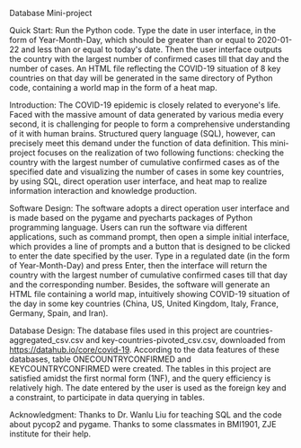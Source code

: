 Database Mini-project

Quick Start: 
Run the Python code.
Type the date in user interface, in the form of Year-Month-Day, which should be greater than or equal to 2020-01-22 and less than or equal to today's date.
Then the user interface outputs the country with the largest number of confirmed cases till that day and the number of cases. An HTML file reflecting the COVID-19 situation of 8 key countries on that day will be generated in the same directory of Python code, containing a world map in the form of a heat map.

Introduction: 
The COVID-19 epidemic is closely related to everyone's life. Faced with the massive amount of data generated by various media every second, it is challenging for people to form a comprehensive understanding of it with human brains. Structured query language (SQL), however, can precisely meet this demand under the function of data definition. This mini-project focuses on the realization of two following functions: checking the country with the largest number of cumulative confirmed cases as of the specified date and visualizing the number of cases in some key countries, by using SQL, direct operation user interface, and heat map to realize information interaction and knowledge production.

Software Design: 
The software adopts a direct operation user interface and is made based on the pygame and pyecharts packages of Python programming language. Users can run the software via different applications, such as command prompt, then open a simple initial interface, which provides a line of prompts and a button that is designed to be clicked to enter the date specified by the user. Type in a regulated date (in the form of Year-Month-Day) and press Enter, then the interface will return the country with the largest number of cumulative confirmed cases till that day and the corresponding number. Besides, the software will generate an HTML file containing a world map, intuitively showing COVID-19 situation of the day in some key countries (China, US, United Kingdom, Italy, France, Germany, Spain, and Iran).

Database Design: 
The database files used in this project are countries-aggregated_csv.csv and key-countries-pivoted_csv.csv, downloaded from https://datahub.io/core/covid-19. According to the data features of these databases, table ONECOUNTRYCONFIRMED and KEYCOUNTRYCONFIRMED were created.
The tables in this project are satisfied amidst the first normal form (1NF), and the query efficiency is relatively high. The date entered by the user is used as the foreign key and a constraint, to participate in data querying in tables.

Acknowledgment: 
Thanks to Dr. Wanlu Liu for teaching SQL and the code about pycop2 and pygame. Thanks to some classmates in BMI1901, ZJE institute for their help.
